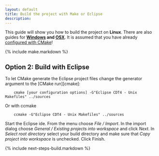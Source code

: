 ```yaml
---
layout: default
title: Build the project with Make or Eclipse
description:
---
```


<p class="intro">This guide will show you how to build the project on <strong>Linux</strong>. There are also guides for <strong><a href="/win-build">Windows</a> and <a href="/mac-build">OSX</a></strong>.  It is assumed that you have already <a href="/configure-cmake-redirect">configured with CMake</a>!</p>

{% include make.markdown %}

## <span class="step">Option 2:</span> Build with Eclipse ##

To let CMake generate the Eclipse project files change the generator argument to the [CMake run][cmake]:

        cmake [your configuration options] -G"Eclipse CDT4 - Unix Makefiles" ../sources

Or with ccmake

        ccmake -G"Eclipse CDT4 - Unix Makefiles" ../sources

Start the Eclipse ide. From the menu choose *File / Import*. In the import dialog choose *General / Existing projects into workspace* and click *Next*. In *Select root directory* select your build directory and make sure that *Copy project into workspace* is unchecked. Click Finish.

{% include next-steps-build.markdown %}
